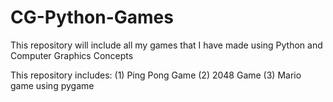 # CG-Python-Games
This repository will include all my games that I have made using Python and Computer Graphics Concepts

This repository includes:
(1) Ping Pong Game
(2) 2048 Game
(3) Mario game using pygame

